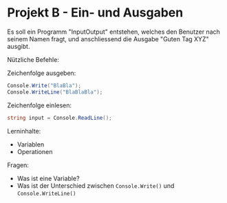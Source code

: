 # Projekt B - Ein- und Ausgaben

Es soll ein Programm "InputOutput" entstehen, welches den Benutzer nach seinem Namen fragt, und anschliessend die Ausgabe "Guten Tag XYZ" ausgibt.

Nützliche Befehle:

Zeichenfolge ausgeben:

```csharp
Console.Write("BlaBla");
Console.WriteLine("BlaBlaBla");
```

Zeichenfolge einlesen:
```csharp
string input = Console.ReadLine();
```

Lerninhalte:
- Variablen
- Operationen

Fragen:
- Was ist eine Variable?
- Was ist der Unterschied zwischen `Console.Write()` und `Console.WriteLine()`
